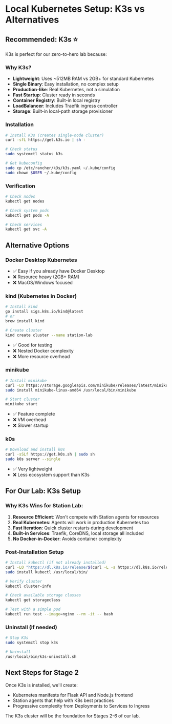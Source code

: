 # Local Kubernetes Setup: K3s vs Alternatives

## **Recommended: K3s** ⭐

K3s is perfect for our zero-to-hero lab because:

### **Why K3s?**
- **Lightweight**: Uses ~512MB RAM vs 2GB+ for standard Kubernetes
- **Single Binary**: Easy installation, no complex setup
- **Production-like**: Real Kubernetes, not a simulation
- **Fast Startup**: Cluster ready in seconds
- **Container Registry**: Built-in local registry
- **LoadBalancer**: Includes Traefik ingress controller
- **Storage**: Built-in local-path storage provisioner

### **Installation**
```bash
# Install K3s (creates single-node cluster)
curl -sfL https://get.k3s.io | sh -

# Check status
sudo systemctl status k3s

# Get kubeconfig
sudo cp /etc/rancher/k3s/k3s.yaml ~/.kube/config
sudo chown $USER ~/.kube/config
```

### **Verification**
```bash
# Check nodes
kubectl get nodes

# Check system pods
kubectl get pods -A

# Check services
kubectl get svc -A
```

## **Alternative Options**

### **Docker Desktop Kubernetes**
- ✅ Easy if you already have Docker Desktop
- ❌ Resource heavy (2GB+ RAM)
- ❌ MacOS/Windows focused

### **kind (Kubernetes in Docker)**
```bash
# Install kind
go install sigs.k8s.io/kind@latest
# or
brew install kind

# Create cluster
kind create cluster --name station-lab
```
- ✅ Good for testing
- ❌ Nested Docker complexity
- ❌ More resource overhead

### **minikube**
```bash
# Install minikube
curl -LO https://storage.googleapis.com/minikube/releases/latest/minikube-linux-amd64
sudo install minikube-linux-amd64 /usr/local/bin/minikube

# Start cluster
minikube start
```
- ✅ Feature complete
- ❌ VM overhead
- ❌ Slower startup

### **k0s**
```bash
# Download and install k0s
curl -sSLf https://get.k0s.sh | sudo sh
sudo k0s server --single
```
- ✅ Very lightweight
- ❌ Less ecosystem support than K3s

## **For Our Lab: K3s Setup**

### **Why K3s Wins for Station Lab:**
1. **Resource Efficient**: Won't compete with Station agents for resources
2. **Real Kubernetes**: Agents will work in production Kubernetes too  
3. **Fast Iteration**: Quick cluster restarts during development
4. **Built-in Services**: Traefik, CoreDNS, local storage all included
5. **No Docker-in-Docker**: Avoids container complexity

### **Post-Installation Setup**
```bash
# Install kubectl (if not already installed)
curl -LO "https://dl.k8s.io/release/$(curl -L -s https://dl.k8s.io/release/stable.txt)/bin/linux/amd64/kubectl"
sudo install kubectl /usr/local/bin/

# Verify cluster
kubectl cluster-info

# Check available storage classes
kubectl get storageclass

# Test with a simple pod
kubectl run test --image=nginx --rm -it -- bash
```

### **Uninstall (if needed)**
```bash
# Stop K3s
sudo systemctl stop k3s

# Uninstall
/usr/local/bin/k3s-uninstall.sh
```

## **Next Steps for Stage 2**
Once K3s is installed, we'll create:
- Kubernetes manifests for Flask API and Node.js frontend
- Station agents that help with K8s best practices
- Progressive complexity from Deployments to Services to Ingress

The K3s cluster will be the foundation for Stages 2-6 of our lab.